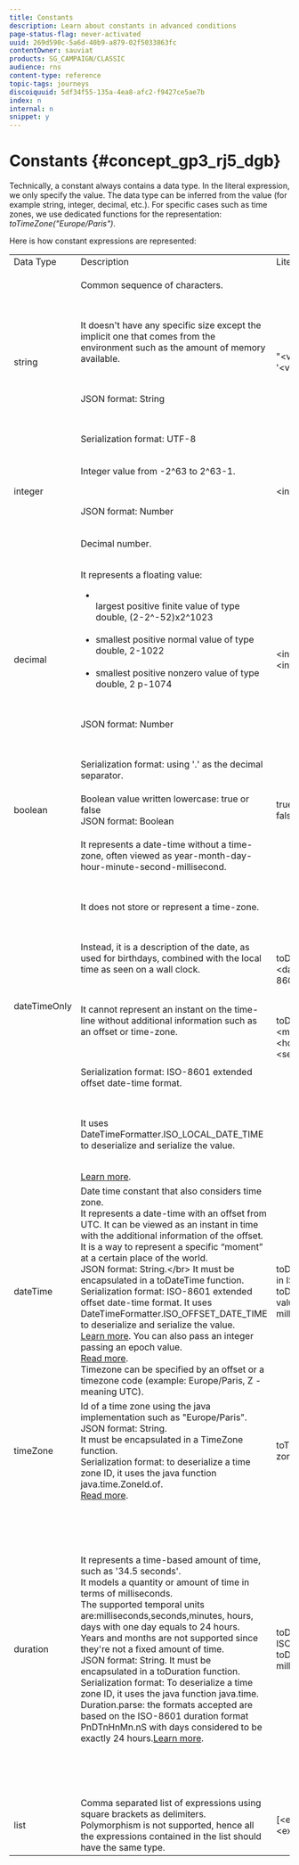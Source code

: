 ```yaml
---
title: Constants
description: Learn about constants in advanced conditions
page-status-flag: never-activated
uuid: 269d590c-5a6d-40b9-a879-02f5033863fc
contentOwner: sauviat
products: SG_CAMPAIGN/CLASSIC
audience: rns
content-type: reference
topic-tags: journeys
discoiquuid: 5df34f55-135a-4ea8-afc2-f9427ce5ae7b
index: n
internal: n
snippet: y
---
```


# Constants {#concept_gp3_rj5_dgb}

Technically, a constant always contains a data type. In the literal expression, we only specify the value. The data type can be inferred from the value (for example string, integer, decimal, etc.). For specific cases such as time zones, we use dedicated functions for the representation: _toTimeZone("Europe/Paris")_.

Here is how constant expressions are represented:

<table>
    <tr>
        <td>Data Type</td>
        <td>Description</td>
        <td>Literal Representation</td>
        <td>Example</td>
    </tr>
    <tr>
        <td>string</td>
        <td><p>Common sequence of characters.</p><br /><p>It doesn't have any specific size except the implicit one that comes from the environment such as the amount of memory available.</p><br /><p>JSON format: String</p><br /><p>Serialization format: UTF-8</p></td>
        <td>"&lt;value&gt;"<br />'&lt;value&gt;'</td>
        <td>"hello world"<br /> 'hello world'</td>
    </tr>
    <tr>
        <td>integer</td>
        <td><p>Integer value from -2^63 to 2^63-1.</p><br /><p>JSON format: Number</p></td>
        <td>&lt;integer value&gt;</td>
        <td>42</td>
    </tr>
    <tr>
        <td>decimal</td>
        <td><p>Decimal number.</p><br />It represents a floating value:<ul><li><br />largest positive finite value of type double, (2-2^-52)x2^1023</li><br /><li>smallest positive normal value of type double, 2-1022</li><br /><li>smallest positive nonzero value of type double, 2 p-1074</li></ul><br /><p>JSON format: Number</p><br /><p>Serialization format: using '.' as the decimal separator.</p></td>
        <td>&lt;integer value&gt;.&lt;integer value&gt;</td>
        <td>3.14</td>
    </tr>
    <tr>
        <td>boolean</td>
        <td>Boolean value written lowercase: true or false<br />JSON format: Boolean</td>
        <td>true
        <br />false</td>
        <td>true</td>
    </tr>
    <tr>
        <td>dateTimeOnly</td>
        <td><p>It represents a date-time without a time-zone, often viewed as year-month-day-hour-minute-second-millisecond.</p><br /><p>It does not store or represent a time-zone.</p><br /><p>Instead, it is a description of the date, as used for birthdays, combined with the local time as seen on a wall clock.</p><br /><p>It cannot represent an instant on the time-line without additional information such as an offset or time-zone.</p><br /><p>Serialization format: ISO-8601 extended offset date-time format.</p><br /><p>It uses DateTimeFormatter.ISO_LOCAL_DATE_TIME to deserialize and serialize the value.</p><br /> <a href="https://docs.oracle.com/javase/8/docs/api/java/time/format/DateTimeFormatter.html#ISO_LOCAL_DATE_TIME">Learn more</a>.</td>
        <td><p>toDateTimeOnly("&lt;dateTimeOnly in ISO-8601 format&gt;")</p><br /><p>toDateTimeOnly(&lt;year&gt;, &lt;month&gt;, &lt;day&gt;, &lt;hour&gt;, &lt;minute&gt;, &lt;second&gt;)</p></td>
        <td><p>toDateTimeOnly("1977-04-22T06:00:00")</p><br /><p>toDateTimeOnly(1977, 4, 22, 6, 0, 0")</p><br /><p>Examples of serialized dateTimeOnly:</p><br /><p>2011-12-03T15:15:30</p><br /><p>2011-12-03T15:15:30.123</p></td>
    </tr>
    <tr>
        <td>dateTime</td>
        <td>Date time constant that also considers time zone.<br />It represents a date-time with an offset from UTC. It can be viewed as an instant in time with the additional information of the offset. <br />It is a way to represent a specific “moment” at a certain place of the world.<br />JSON format: String.&lt;/br&gt; It must be encapsulated in a toDateTime function.<br />Serialization format: ISO-8601 extended offset date-time format. It uses DateTimeFormatter.ISO_OFFSET_DATE_TIME to deserialize and serialize the value. <br /><a href="https://docs.oracle.com/javase/8/docs/api/java/time/format/DateTimeFormatter.html#ISO_OFFSET_DATE_TIME">Learn more</a>. You can also pass an integer passing an epoch value. <br /><a href="https://www.epochconverter.com/">Read more</a>.<br />Timezone can be specified by an offset or a timezone code (example: Europe/Paris, Z - meaning UTC).</td>
        <td>toDateTime("&lt;dateTime in ISO-8601 format&gt;")<br />toDateTime(&lt;integer value of an epoch in milliseconds&gt;)</td>
        <td>toDateTime("1977-04-22T06:00:00Z")<br />toDateTime("2011-12-03T15:15:30Z")<br />toDateTime("2011-12-03T15:15:30.123Z")<br />toDateTime("2011-12-03T15:15:30.123+02:00")<br />toDateTime("2011-12-03T15:15:30.123-00:20")<br /> toDateTime(1560762190189)</td>
    </tr>
    <tr>
        <td>timeZone</td>
        <td>Id of a time zone using the java implementation such as "Europe/Paris".<br />JSON format: String.<br /> It must be encapsulated in a TimeZone function.<br />Serialization format: to deserialize a time zone ID, it uses the java function java.time.ZoneId.of. <br /><a href="https://docs.oracle.com/javase/8/docs/api/java/time/ZoneId.html#of-java.lang.String-">Read more</a>.</td>
        <td>toTimeZone("&lt;time zone id&gt;")</td>
        <td>toTimeZone("Europe/Paris")</td>
    </tr>
    <tr>
        <td>duration</td>
        <td>It represents a time-based amount of time, such as '34.5 seconds'.<br /> It models a quantity or amount of time in terms of milliseconds.<br />The supported temporal units are:milliseconds,seconds,minutes, hours, days with one day equals to 24 hours.<br /> Years and months are not supported since they're not a fixed amount of time.<br /> JSON format: String. It must be encapsulated in a toDuration function.<br />Serialization format: To deserialize a time zone ID, it uses the java function java.time.<br />Duration.parse: the formats accepted are based on the ISO-8601 duration format PnDTnHnMn.nS with days considered to be exactly 24 hours.<a href="https://docs.oracle.com/javase/8/docs/api/java/time/Duration.html#parse-java.lang.CharSequence-">Learn more</a>.</td>
        <td>toDuration("&lt;duration in ISO-8601 format&gt;")<br />toDuration(&lt;duration in milliseconds&gt;)</td>
        <td>toDuration("PT5S") // 5 seconds<br />toDuration(500) // 500mstoDuration("PT20.345S")<br /> -- parses as "20.345 seconds"<br />toDuration("PT15M")<br /> -- parses as "15 minutes" <br />(where a minute is 60 seconds)<br />toDuration("PT10H")<br />-- parses as "10 hours" <br />(where an hour is 3600 seconds)<br />toDuration("P2D")<br />-- parses as "2 days"<br /> (where a day is 24 hours or 86400 seconds)<br />toDuration("P2DT3H4M")<br />-- parses as "2 days, 3 hours and 4 minutes"<br />toDuration("P-6H3M")<br />-- parses as "-6 hours and +3 minutes"<br />toDuration("-P6H3M")<br />-- parses as "-6 hours and -3 minutes"<br />toDuration("-P-6H+3M")<br />-- parses as "+6 hours and -3 minutes"</td>
    </tr>
    <tr>
        <td>list</td>
        <td>Comma separated list of expressions using square brackets as delimiters. <br />Polymorphism is not supported, hence all the expressions contained in the list should have the same type.</td>
        <td>[&lt;expression&gt;, &lt;expression&gt;, ... ]</td>
        <td><code>["value1","value2"]</code><br /><code>[3,5]</code><br /><code>[toDuration(500),toDuration(800)]</code></td>
    </tr>
</table>
